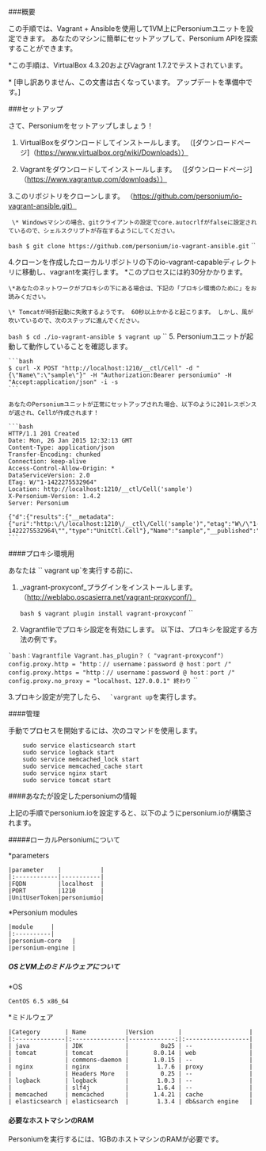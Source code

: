 
###概要

この手順では、Vagrant + Ansibleを使用して1VM上にPersoniumユニットを設定できます。
あなたのマシンに簡単にセットアップして、Personium APIを探索することができます。

\*この手順は、VirtualBox 4.3.20およびVagrant 1.7.2でテストされています。

\* [申し訳ありません、この文書は古くなっています。 アップデートを準備中です。]

###セットアップ

さて、Personiumをセットアップしましょう！

1. VirtualBoxをダウンロードしてインストールします。 （[ダウンロードページ]（https://www.virtualbox.org/wiki/Downloads））

2. Vagrantをダウンロードしてインストールします。 （[ダウンロードページ]（https://www.vagrantup.com/downloads））

3.このリポジトリをクローンします。 （https://github.com/personium/io-vagrant-ansible.git）

     \* Windowsマシンの場合、gitクライアントの設定でcore.autocrlfがfalseに設定されているので、シェルスクリプトが存在するようにしてください。

`` bash
$ git clone https://github.com/personium/io-vagrant-ansible.git
`` ``

4.クローンを作成したローカルリポジトリの下のio-vagrant-capableディレクトリに移動し、vagrantを実行します。 \*このプロセスには約30分かかります。

    \*あなたのネットワークがプロキシの下にある場合は、下記の「プロキシ環境のために」をお読みください。

    \* Tomcatが時折起動に失敗するようです。 60秒以上かかると起こります。 しかし、風が吹いているので、次のステップに進んでください。

`` bash
$ cd ./io-vagrant-ansible
$ vagrant up
`` ``
5. Personiumユニットが起動して動作していることを確認します。

	```bash
	$ curl -X POST "http://localhost:1210/__ctl/Cell" -d "{\"Name\":\"sample\"}" -H "Authorization:Bearer personiumio" -H "Accept:application/json" -i -s
	```

	あなたのPersoniumユニットが正常にセットアップされた場合、以下のように201レスポンスが返され、Cellが作成されます！

	```bash
	HTTP/1.1 201 Created
	Date: Mon, 26 Jan 2015 12:32:13 GMT
	Content-Type: application/json
	Transfer-Encoding: chunked
	Connection: keep-alive
	Access-Control-Allow-Origin: *
	DataServiceVersion: 2.0
	ETag: W/"1-1422275532964"
	Location: http://localhost:1210/__ctl/Cell('sample')
	X-Personium-Version: 1.4.2
	Server: Personium

	{"d":{"results":{"__metadata":{"uri":"http:\/\/localhost:1210\/__ctl\/Cell('sample')","etag":"W\/\"1-1422275532964\"","type":"UnitCtl.Cell"},"Name":"sample","__published":"\/Date(1422275532964)\/","__updated":"\/Date(1422275532964)\/"}}}
	```

####プロキシ環境用

あなたは `` vagrant up`を実行する前に、

1. _vagrant-proxyconf_プラグインをインストールします。 （http://weblabo.oscasierra.net/vagrant-proxyconf/）

   `` bash
   $ vagrant plugin install vagrant-proxyconf
   `` ``

2. Vagrantfileでプロキシ設定を有効にします。 以下は、プロキシを設定する方法の例です。

`` `bash：Vagrantfile
Vagrant.has_plugin？（ "vagrant-proxyconf"）
config.proxy.http = "http：// username：password @ host：port /"
config.proxy.https = "http：// username：password @ host：port /"
config.proxy.no_proxy = "localhost、127.0.0.1"
終わり
`` ``

3.プロキシ設定が完了したら、 `` `vargrant up``を実行します。

####管理

手動でプロセスを開始するには、次のコマンドを使用します。

        sudo service elasticsearch start
        sudo service logback start
        sudo service memcached_lock start
        sudo service memcached_cache start
        sudo service nginx start
        sudo service tomcat start

####あなたが設定したpersoniumの情報

上記の手順でpersonium.ioを設定すると、以下のようにpersonium.ioが構築されます。

#####ローカルPersoniumについて

*parameters

	|parameter    |           |
	|:------------|-----------|
	|FQDN         |localhost  |
	|PORT         |1210       |
	|UnitUserToken|personiumio|

*Personium modules

	|module     |
	|:----------|
	|personium-core   |
	|personium-engine |


##### OSとVM上のミドルウェアについて

*OS

	CentOS 6.5 x86_64

*ミドルウェア

    |Category       | Name           |Version       |                   |
    |:--------------|:---------------|-------------:|:------------------|
    | java          | JDK            |         8u25 | --                |
    | tomcat        | tomcat         |       8.0.14 | web               |
    |               | commons-daemon |       1.0.15 | --                |
    | nginx         | nginx          |        1.7.6 | proxy             |
    |               | Headers More   |         0.25 | --                |
    | logback       | logback        |        1.0.3 | --                |
    |               | slf4j          |        1.6.4 | --                |
    | memcached     | memcached      |       1.4.21 | cache             |
    | elasticsearch | elasticsearch  |        1.3.4 | db&sarch engine   |


#### 必要なホストマシンのRAM

Personiumを実行するには、1GBのホストマシンのRAMが必要です。

